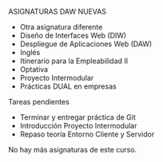 ASIGNATURAS DAW NUEVAS

- Otra asignatura diferente
- Diseño de Interfaces Web (DIW)
- Despliegue de Aplicaciones Web (DAW)
- Inglés
- Itinerario para la Empleabilidad II
- Optativa
- Proyecto Intermodular
- Prácticas DUAL en empresas

Tareas pendientes
- Terminar y entregar práctica de Git
- Introducción Proyecto Intermodular
- Repaso teoría Entorno Cliente y Servidor

No hay más asignaturas de este curso. 